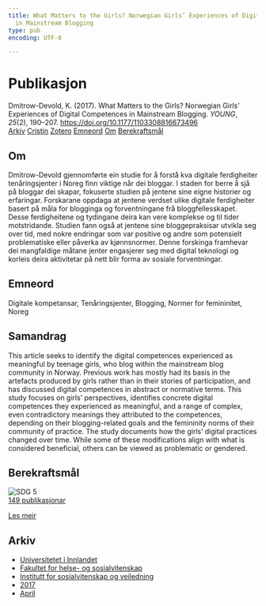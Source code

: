 ```yaml
---
title: What Matters to the Girls? Norwegian Girls’ Experiences of Digital Competences
  in Mainstream Blogging
type: pub
encoding: UTF-8

---
```

<h1>Publikasjon</h1>
<article id="csl-bib-container-RYYQC855" class="csl-bib-container">
  <div class="csl-bib-body"> <div class="csl-entry">Dmitrow-Devold, K. (2017). What Matters to the Girls? Norwegian Girls’ Experiences of Digital Competences in Mainstream Blogging. <i>YOUNG</i>, <i>25</i>(2), 190–207. <a href="https://doi.org/10.1177/1103308816673496">https://doi.org/10.1177/1103308816673496</a></div> </div>
  <div class="csl-bib-buttons">
    <a href="#taxonomy-article-RYYQC855" alt="archive" class="csl-bib-button">Arkiv</a>
    <a href="https://app.cristin.no/results/show.jsf?id=1463808" alt="Cristin" class="csl-bib-button">Cristin</a>
    <a href="http://zotero.org/groups/5881554/items/RYYQC855" alt="Zotero" class="csl-bib-button">Zotero</a>
    <a href="#keywords-article-RYYQC855" alt="keywords" class="csl-bib-button">Emneord</a>
    <a href="#about-article-RYYQC855" alt="about_pub" class="csl-bib-button">Om</a>
    <a href="#sdg-article-RYYQC855" alt="sdg" class="csl-bib-button">Berekraftsmål</a>
  </div>
  <div id="csl-bib-meta-container-RYYQC855"></div>
</article>
<div id="csl-bib-meta-RYYQC855" class="csl-bib-meta">
  <article id="about-article-RYYQC855" class="about_pub-article">
    <h1>Om</h1>
    Dmitrow-Devold gjennomførte ein studie for å forstå kva digitale ferdigheiter tenåringsjenter i Noreg finn viktige når dei bloggar. I staden for berre å sjå på bloggar dei skapar, fokuserte studien på jentene sine eigne historier og erfaringar. Forskarane oppdaga at jentene verdset ulike digitale ferdigheiter basert på måla for blogginga og forventningane frå bloggfellesskapet. Desse ferdigheitene og tydingane deira kan vere komplekse og til tider motstridande. Studien fann også at jentene sine bloggepraksisar utvikla seg over tid, med nokre endringar som var positive og andre som potensielt problematiske eller påverka av kjønnsnormer. Denne forskinga framhevar dei mangfaldige måtane jenter engasjerer seg med digital teknologi og korleis deira aktivitetar på nett blir forma av sosiale forventningar.
  </article>
  <article id="keywords-article-RYYQC855" class="keywords-article">
    <h1>Emneord</h1>
    Digitale kompetansar, Tenåringsjenter, Blogging, Normer for femininitet, Noreg
  </article>
  <article id="abstract-article-RYYQC855" class="abstract-article">
    <h1>Samandrag</h1>
    This article seeks to identify the digital competences experienced as meaningful by teenage girls, who blog within the mainstream blog community in Norway. Previous work has mostly had its basis in the artefacts produced by girls rather than in their stories of participation, and has discussed digital competences in abstract or normative terms. This study focuses on girls’ perspectives, identifies concrete digital competences they experienced as meaningful, and a range of complex, even contradictory meanings they attributed to the competences, depending on their blogging-related goals and the femininity norms of their community of practice. The study documents how the girls’ digital practices changed over time. While some of these modifications align with what is considered beneficial, others can be viewed as problematic or gendered.
  </article>
  <article id="sdg-article-RYYQC855" class="sdg-article">
    <h1>Berekraftsmål</h1>
    <div class="sdg-container"><div id="sdg5" class="sdg">
        <img src="{{< params subfolder >}}images/sdg/sdg05_nn.png" class="image" alt="SDG 5">
        <div class="sdg-overlay">
          <a href="{{< params subfolder >}}nn/archive/?sdg=5#archive" class="sdg-publication-count"><span>149</span> publikasjonar</a>
          <p><a href="https://fn.no/om-fn/fns-baerekraftsmaal/likestilling-mellom-kjoennene?lang=nno-NO" class="sdg-read-more">Les meir</a></p>
        </div>
      </div></div>
  </article>
  <article id="taxonomy-article-RYYQC855" class="taxonomy-article">
    <h1>Arkiv</h1>
    <ul>
      <li><a href="{{< params subfolder >}}nn/archive/?key=3DCRN523">Universitetet i Innlandet</a></li>
      <li><a href="{{< params subfolder >}}nn/archive/?key=IDKFS3MX">Fakultet for helse- og sosialvitenskap</a></li>
      <li><a href="{{< params subfolder >}}nn/archive/?key=CU4VFGCV">Institutt for sosialvitenskap og veiledning</a></li>
      <li><a href="{{< params subfolder >}}nn/archive/?key=7JQ4YUQB">2017</a></li>
      <li><a href="{{< params subfolder >}}nn/archive/?key=HBHHDD9K">April</a></li>
    </ul>
  </article>
</div>
